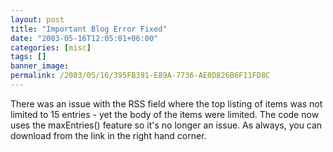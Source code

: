 ```yaml
---
layout: post
title: "Important Blog Error Fixed"
date: "2003-05-16T12:05:01+06:00"
categories: [misc]
tags: []
banner_image: 
permalink: /2003/05/16/395FB391-E89A-7736-AE0D826B6F11FD8C
---
```


There was an issue with the RSS field where the top listing of items was not limited to 15 entries - yet the body of the items were limited. The code now uses the maxEntries() feature so it's no longer an issue. As always, you can download from the link in the right hand corner.
